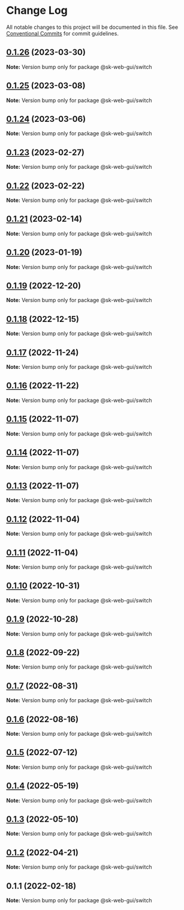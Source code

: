 # Change Log

All notable changes to this project will be documented in this file.
See [Conventional Commits](https://conventionalcommits.org) for commit guidelines.

## [0.1.26](https://github.com/Sundsvallskommun/web-shared-components/compare/@sk-web-gui/switch@0.1.25...@sk-web-gui/switch@0.1.26) (2023-03-30)

**Note:** Version bump only for package @sk-web-gui/switch

## [0.1.25](https://github.com/Sundsvallskommun/web-shared-components/compare/@sk-web-gui/switch@0.1.24...@sk-web-gui/switch@0.1.25) (2023-03-08)

**Note:** Version bump only for package @sk-web-gui/switch

## [0.1.24](https://github.com/Sundsvallskommun/web-shared-components/compare/@sk-web-gui/switch@0.1.23...@sk-web-gui/switch@0.1.24) (2023-03-06)

**Note:** Version bump only for package @sk-web-gui/switch

## [0.1.23](https://github.com/Sundsvallskommun/web-shared-components/compare/@sk-web-gui/switch@0.1.22...@sk-web-gui/switch@0.1.23) (2023-02-27)

**Note:** Version bump only for package @sk-web-gui/switch

## [0.1.22](https://github.com/Sundsvallskommun/web-shared-components/compare/@sk-web-gui/switch@0.1.21...@sk-web-gui/switch@0.1.22) (2023-02-22)

**Note:** Version bump only for package @sk-web-gui/switch

## [0.1.21](https://github.com/Sundsvallskommun/web-shared-components/compare/@sk-web-gui/switch@0.1.20...@sk-web-gui/switch@0.1.21) (2023-02-14)

**Note:** Version bump only for package @sk-web-gui/switch

## [0.1.20](https://github.com/Sundsvallskommun/web-shared-components/compare/@sk-web-gui/switch@0.1.19...@sk-web-gui/switch@0.1.20) (2023-01-19)

**Note:** Version bump only for package @sk-web-gui/switch

## [0.1.19](https://github.com/Sundsvallskommun/web-shared-components/compare/@sk-web-gui/switch@0.1.18...@sk-web-gui/switch@0.1.19) (2022-12-20)

**Note:** Version bump only for package @sk-web-gui/switch

## [0.1.18](https://github.com/Sundsvallskommun/web-shared-components/compare/@sk-web-gui/switch@0.1.17...@sk-web-gui/switch@0.1.18) (2022-12-15)

**Note:** Version bump only for package @sk-web-gui/switch

## [0.1.17](https://github.com/Sundsvallskommun/web-shared-components/compare/@sk-web-gui/switch@0.1.16...@sk-web-gui/switch@0.1.17) (2022-11-24)

**Note:** Version bump only for package @sk-web-gui/switch

## [0.1.16](https://github.com/Sundsvallskommun/web-shared-components/compare/@sk-web-gui/switch@0.1.15...@sk-web-gui/switch@0.1.16) (2022-11-22)

**Note:** Version bump only for package @sk-web-gui/switch

## [0.1.15](https://github.com/Sundsvallskommun/web-shared-components/compare/@sk-web-gui/switch@0.1.14...@sk-web-gui/switch@0.1.15) (2022-11-07)

**Note:** Version bump only for package @sk-web-gui/switch

## [0.1.14](https://github.com/Sundsvallskommun/web-shared-components/compare/@sk-web-gui/switch@0.1.13...@sk-web-gui/switch@0.1.14) (2022-11-07)

**Note:** Version bump only for package @sk-web-gui/switch

## [0.1.13](https://github.com/Sundsvallskommun/web-shared-components/compare/@sk-web-gui/switch@0.1.12...@sk-web-gui/switch@0.1.13) (2022-11-07)

**Note:** Version bump only for package @sk-web-gui/switch

## [0.1.12](https://github.com/Sundsvallskommun/web-shared-components/compare/@sk-web-gui/switch@0.1.11...@sk-web-gui/switch@0.1.12) (2022-11-04)

**Note:** Version bump only for package @sk-web-gui/switch

## [0.1.11](https://github.com/Sundsvallskommun/web-shared-components/compare/@sk-web-gui/switch@0.1.10...@sk-web-gui/switch@0.1.11) (2022-11-04)

**Note:** Version bump only for package @sk-web-gui/switch

## [0.1.10](https://github.com/Sundsvallskommun/web-shared-components/compare/@sk-web-gui/switch@0.1.8...@sk-web-gui/switch@0.1.10) (2022-10-31)

**Note:** Version bump only for package @sk-web-gui/switch

## [0.1.9](https://github.com/Sundsvallskommun/web-shared-components/compare/@sk-web-gui/switch@0.1.8...@sk-web-gui/switch@0.1.9) (2022-10-28)

**Note:** Version bump only for package @sk-web-gui/switch

## [0.1.8](https://github.com/Sundsvallskommun/web-shared-components/compare/@sk-web-gui/switch@0.1.7...@sk-web-gui/switch@0.1.8) (2022-09-22)

**Note:** Version bump only for package @sk-web-gui/switch

## [0.1.7](https://github.com/Sundsvallskommun/web-shared-components/compare/@sk-web-gui/switch@0.1.6...@sk-web-gui/switch@0.1.7) (2022-08-31)

**Note:** Version bump only for package @sk-web-gui/switch

## [0.1.6](https://github.com/Sundsvallskommun/web-shared-components/compare/@sk-web-gui/switch@0.1.5...@sk-web-gui/switch@0.1.6) (2022-08-16)

**Note:** Version bump only for package @sk-web-gui/switch

## [0.1.5](https://github.com/Sundsvallskommun/web-shared-components/compare/@sk-web-gui/switch@0.1.4...@sk-web-gui/switch@0.1.5) (2022-07-12)

**Note:** Version bump only for package @sk-web-gui/switch

## [0.1.4](https://github.com/Sundsvallskommun/web-shared-components/compare/@sk-web-gui/switch@0.1.3...@sk-web-gui/switch@0.1.4) (2022-05-19)

**Note:** Version bump only for package @sk-web-gui/switch

## [0.1.3](https://github.com/Sundsvallskommun/web-shared-components/compare/@sk-web-gui/switch@0.1.2...@sk-web-gui/switch@0.1.3) (2022-05-10)

**Note:** Version bump only for package @sk-web-gui/switch

## [0.1.2](https://github.com/Sundsvallskommun/web-shared-components/compare/@sk-web-gui/switch@0.1.1...@sk-web-gui/switch@0.1.2) (2022-04-21)

**Note:** Version bump only for package @sk-web-gui/switch

## 0.1.1 (2022-02-18)

**Note:** Version bump only for package @sk-web-gui/switch
